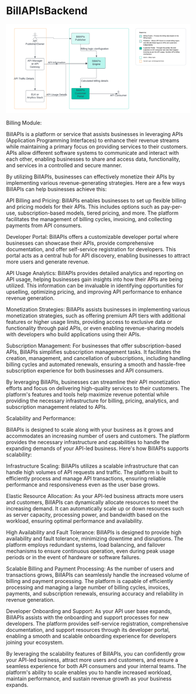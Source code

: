 # BillAPIsBackend

<p align="center">
  <img src="https://github.com/BillAPIsEngine/BillAPIsBackend/blob/main/highlevel_solution.png" width="950">
</p>

Billing Module:

BillAPIs is a platform or service that assists businesses in leveraging APIs (Application Programming Interfaces) to enhance their revenue streams while maintaining a primary focus on providing services to their customers. APIs allow different software systems to communicate and interact with each other, enabling businesses to share and access data, functionality, and services in a controlled and secure manner.

By utilizing BillAPIs, businesses can effectively monetize their APIs by implementing various revenue-generating strategies. Here are a few ways BillAPIs can help businesses achieve this:

API Billing and Pricing: BillAPIs enables businesses to set up flexible billing and pricing models for their APIs. This includes options such as pay-per-use, subscription-based models, tiered pricing, and more. The platform facilitates the management of billing cycles, invoicing, and collecting payments from API consumers.

Developer Portal: BillAPIs offers a customizable developer portal where businesses can showcase their APIs, provide comprehensive documentation, and offer self-service registration for developers. This portal acts as a central hub for API discovery, enabling businesses to attract more users and generate revenue.

API Usage Analytics: BillAPIs provides detailed analytics and reporting on API usage, helping businesses gain insights into how their APIs are being utilized. This information can be invaluable in identifying opportunities for upselling, optimizing pricing, and improving API performance to enhance revenue generation.

Monetization Strategies: BillAPIs assists businesses in implementing various monetization strategies, such as offering premium API tiers with additional features or higher usage limits, providing access to exclusive data or functionality through paid APIs, or even enabling revenue-sharing models with developers who build applications using their APIs.

Subscription Management: For businesses that offer subscription-based APIs, BillAPIs simplifies subscription management tasks. It facilitates the creation, management, and cancellation of subscriptions, including handling billing cycles and automated renewals, ensuring a smooth and hassle-free subscription experience for both businesses and API consumers.

By leveraging BillAPIs, businesses can streamline their API monetization efforts and focus on delivering high-quality services to their customers. The platform's features and tools help maximize revenue potential while providing the necessary infrastructure for billing, pricing, analytics, and subscription management related to APIs.


Scalability and Performance:

BillAPIs is designed to scale along with your business as it grows and accommodates an increasing number of users and customers. The platform provides the necessary infrastructure and capabilities to handle the expanding demands of your API-led business. Here's how BillAPIs supports scalability:

Infrastructure Scaling: BillAPIs utilizes a scalable infrastructure that can handle high volumes of API requests and traffic. The platform is built to efficiently process and manage API transactions, ensuring reliable performance and responsiveness even as the user base grows.

Elastic Resource Allocation: As your API-led business attracts more users and customers, BillAPIs can dynamically allocate resources to meet the increasing demand. It can automatically scale up or down resources such as server capacity, processing power, and bandwidth based on the workload, ensuring optimal performance and availability.

High Availability and Fault Tolerance: BillAPIs is designed to provide high availability and fault tolerance, minimizing downtime and disruptions. The platform employs redundant systems, load balancing, and failover mechanisms to ensure continuous operation, even during peak usage periods or in the event of hardware or software failures.

Scalable Billing and Payment Processing: As the number of users and transactions grows, BillAPIs can seamlessly handle the increased volume of billing and payment processing. The platform is capable of efficiently processing and managing a large number of billing cycles, invoices, payments, and subscription renewals, ensuring accuracy and reliability in revenue generation.

Developer Onboarding and Support: As your API user base expands, BillAPIs assists with the onboarding and support processes for new developers. The platform provides self-service registration, comprehensive documentation, and support resources through its developer portal, enabling a smooth and scalable onboarding experience for developers joining your ecosystem.

By leveraging the scalability features of BillAPIs, you can confidently grow your API-led business, attract more users and customers, and ensure a seamless experience for both API consumers and your internal teams. The platform's ability to scale enables you to handle increased workload, maintain performance, and sustain revenue growth as your business expands.

